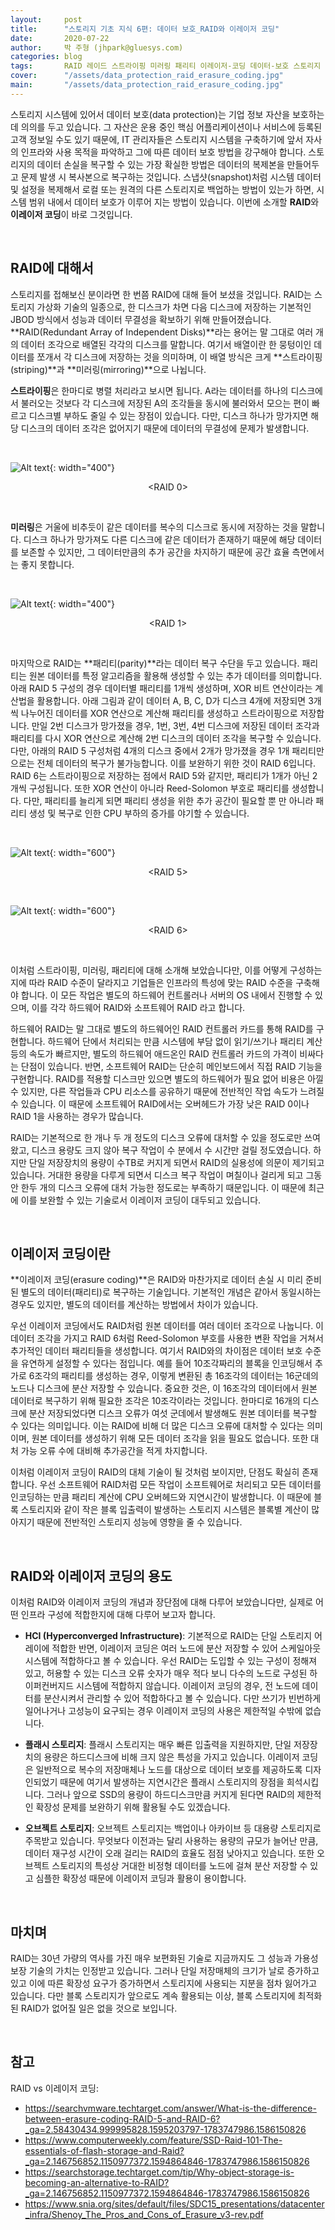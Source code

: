 ```yaml
---
layout:     post
title:      "스토리지 기초 지식 6편: 데이터 보호_RAID와 이레이저 코딩"
date:       2020-07-22
author:     박 주형 (jhpark@gluesys.com)
categories: blog
tags:       RAID 레이드 스트라이핑 미러링 패리티 이레이저-코딩 데이터-보호 스토리지 HDD SSD 
cover:      "/assets/data_protection_raid_erasure_coding.jpg"
main:       "/assets/data_protection_raid_erasure_coding.jpg"
---
```


스토리지 시스템에 있어서 데이터 보호(data protection)는 기업 정보 자산을 보호하는 데 의의를 두고 있습니다. 그 자산은 운용 중인 핵심 어플리케이션이나 서비스에 등록된 고객 정보일 수도 있기 때문에, IT 관리자들은 스토리지 시스템을 구축하기에 앞서 자사의 인프라와 사용 목적을 파악하고 그에 따른 데이터 보호 방법을 강구해야 합니다. 스토리지의 데이터 손실을 복구할 수 있는 가장 확실한 방법은 데이터의 복제본을 만들어두고 문제 발생 시 복사본으로 복구하는 것입니다. 스냅샷(snapshot)처럼 시스템 데이터 및 설정을 복제해서 로컬 또는 원격의 다른 스토리지로 백업하는 방법이 있는가 하면, 시스템 범위 내에서 데이터 보호가 이루어 지는 방법이 있습니다. 이번에 소개할 **RAID**와 **이레이저 코딩**이 바로 그것입니다.  

&nbsp;

## RAID에 대해서
  
스토리지를 접해보신 분이라면 한 번쯤 RAID에 대해 들어 보셨을 것입니다. RAID는 스토리지 가상화 기술의 일종으로, 한 디스크가 차면 다음 디스크에 저장하는 기본적인 JBOD 방식에서 성능과 데이터 무결성을 확보하기 위해 만들어졌습니다. **RAID(Redundant Array of Independent Disks)**라는 용어는 말 그대로 여러 개의 데이터 조각으로 배열된 각각의 디스크를 말합니다. 여기서 배열이란 한 뭉텅이인 데이터를 쪼개서 각 디스크에 저장하는 것을 의미하며, 이 배열 방식은 크게 **스트라이핑(striping)**과 **미러링(mirroring)**으로 나뉩니다.  

**스트라이핑**은 한마디로 병렬 처리라고 보시면 됩니다. A라는 데이터를 하나의 디스크에서 불러오는 것보다 각 디스크에 저장된 A의 조각들을 동시에 불러와서 모으는 편이 빠르고 디스크별 부하도 줄일 수 있는 장점이 있습니다. 다만, 디스크 하나가 망가지면 해당 디스크의 데이터 조각은 없어지기 때문에 데이터의 무결성에 문제가 발생합니다.  
  
&nbsp;  

![Alt text](/assets/RAID_0.png){: width="400"}
<center>&#60;RAID 0&#62;</center>

&nbsp;

**미러링**은 거울에 비추듯이 같은 데이터를 복수의 디스크로 동시에 저장하는 것을 말합니다. 디스크 하나가 망가져도 다른 디스크에 같은 데이터가 존재하기 때문에 해당 데이터를 보존할 수 있지만, 그 데이터만큼의 추가 공간을 차지하기 때문에 공간 효율 측면에서는 좋지 못합니다.  

&nbsp;  

![Alt text](/assets/RAID_1.png){: width="400"}
<center>&#60;RAID 1&#62;</center>

&nbsp;
  
마지막으로 RAID는 **패리티(parity)**라는 데이터 복구 수단을 두고 있습니다. 패리티는 원본 데이터를 특정 알고리즘을 활용해 생성할 수 있는 추가 데이터를 의미합니다. 아래 RAID 5 구성의 경우 데이터별 패리티를 1개씩 생성하며, XOR 비트 연산이라는 계산법을 활용합니다. 아래 그림과 같이 데이터 A, B, C, D가 디스크 4개에 저장되면 3개씩 나누어진 데이터를 XOR 연산으로 계산해 패리티를 생성하고 스트라이핑으로 저장합니다. 만일 2번 디스크가 망가졌을 경우, 1번, 3번, 4번 디스크에 저장된 데이터 조각과 패리티를 다시 XOR 연산으로 계산해 2번 디스크의 데이터 조각을 복구할 수 있습니다. 다만, 아래의 RAID 5 구성처럼 4개의 디스크 중에서 2개가 망가졌을 경우 1개 패리티만으로는 전체 데이터의 복구가 불가능합니다. 이를 보완하기 위한 것이 RAID 6입니다. RAID 6는 스트라이핑으로 저장하는 점에서 RAID 5와 같지만, 패리티가 1개가 아닌 2개씩 구성됩니다. 또한 XOR 연산이 아니라 Reed-Solomon 부호로 패리티를 생성합니다. 다만, 패리티를 늘리게 되면 패리티 생성을 위한 추가 공간이 필요할 뿐 만 아니라 패리티 생성 및 복구로 인한 CPU 부하의 증가를 야기할 수 있습니다.  

&nbsp;  

![Alt text](/assets/RAID_5.png){: width="600"}
<center>&#60;RAID 5&#62;</center>

&nbsp;

![Alt text](/assets/RAID_6.png){: width="600"}
<center>&#60;RAID 6&#62;</center>

&nbsp;

이처럼 스트라이핑, 미러링, 패리티에 대해 소개해 보았습니다만, 이를 어떻게 구성하는지에 따라 RAID 수준이 달라지고 기업들은 인프라의 특성에 맞는 RAID 수준을 구축해야 합니다. 이 모든 작업은 별도의 하드웨어 컨트롤러나 서버의 OS 내에서 진행할 수 있으며, 이를 각각 하드웨어 RAID와 소프트웨어 RAID 라고 합니다.  

하드웨어 RAID는 말 그대로 별도의 하드웨어인 RAID 컨트롤러 카드를 통해 RAID를 구현합니다. 하드웨어 단에서 처리되는 만큼 시스템에 부담 없이 읽기/쓰기나 패리티 계산 등의 속도가 빠르지만, 별도의 하드웨어 애드온인 RAID 컨트롤러 카드의 가격이 비싸다는 단점이 있습니다. 반면, 소프트웨어 RAID는 단순히 메인보드에서 직접 RAID 기능을 구현합니다. RAID를 적용할 디스크만 있으면 별도의 하드웨어가 필요 없어 비용은 아낄 수 있지만, 다른 작업들과 CPU 리소스를 공유하기 때문에 전반적인 작업 속도가 느려질 수 있습니다. 이 때문에 소프트웨어 RAID에서는 오버헤드가 가장 낮은 RAID 0이나 RAID 1을 사용하는 경우가 많습니다.  

RAID는 기본적으로 한 개나 두 개 정도의 디스크 오류에 대처할 수 있을 정도로만 쓰여 왔고, 디스크 용량도 크지 않아 복구 작업이 수 분에서 수 시간만 걸릴 정도였습니다. 하지만 단일 저장장치의 용량이 수TB로 커지게 되면서 RAID의 실용성에 의문이 제기되고 있습니다. 거대한 용량을 다루게 되면서 디스크 복구 작업이 며칠이나 걸리게 되고 그동안 한두 개의 디스크 오류에 대처 가능한 정도로는 부족하기 때문입니다. 이 때문에 최근에 이를 보완할 수 있는 기술로서 이레이저 코딩이 대두되고 있습니다.  

&nbsp;

## 이레이저 코딩이란
  
**이레이저 코딩(erasure coding)**은 RAID와 마찬가지로 데이터 손실 시 미리 준비된 별도의 데이터(패리티)로 복구하는 기술입니다. 기본적인 개념은 같아서 동일시하는 경우도 있지만, 별도의 데이터를 계산하는 방법에서 차이가 있습니다.  

우선 이레이저 코딩에서도 RAID처럼 원본 데이터를 여러 데이터 조각으로 나눕니다. 이 데이터 조각을 가지고 RAID 6처럼 Reed-Solomon 부호를 사용한 변환 작업을 거쳐서 추가적인 데이터 패리티들을 생성합니다. 여기서 RAID와의 차이점은 데이터 보호 수준을 유연하게 설정할 수 있다는 점입니다. 예를 들어 10조각짜리의 블록을 인코딩해서 추가로 6조각의 패리티를 생성하는 경우, 이렇게 변환된 총 16조각의 데이터는 16군데의 노드나 디스크에 분산 저장할 수 있습니다. 중요한 것은, 이 16조각의 데이터에서 원본 데이터로 복구하기 위해 필요한 조각은 10조각이라는 것입니다. 한마디로 16개의 디스크에 분산 저장되었다면 디스크 오류가 여섯 군데에서 발생해도 원본 데이터를 복구할 수 있다는 의미입니다. 이는 RAID에 비해 더 많은 디스크 오류에 대처할 수 있다는 의미이며, 원본 데이터를 생성하기 위해 모든 데이터 조각을 읽을 필요도 없습니다. 또한 대처 가능 오류 수에 대비해 추가공간을 적게 차지합니다.  

이처럼 이레이저 코딩이 RAID의 대체 기술이 될 것처럼 보이지만, 단점도 확실히 존재합니다. 우선 소프트웨어 RAID처럼 모든 작업이 소프트웨어로 처리되고 모든 데이터를 인코딩하는 만큼 패리티 계산에 CPU 오버헤드와 지연시간이 발생합니다. 이 때문에 블록 스토리지와 같이 작은 블록 입출력이 발생하는 스토리지 시스템은 블록별 계산이 많아지기 때문에 전반적인 스토리지 성능에 영향을 줄 수 있습니다.  

&nbsp;

## RAID와 이레이저 코딩의 용도
  
이처럼 RAID와 이레이저 코딩의 개념과 장단점에 대해 다루어 보았습니다만, 실제로 어떤 인프라 구성에 적합한지에 대해 다루어 보고자 합니다.  

 * **HCI (Hyperconverged Infrastructure)**: 기본적으로 RAID는 단일 스토리지 어레이에 적합한 반면, 이레이저 코딩은 여러 노드에 분산 저장할 수 있어 스케일아웃 시스템에 적합하다고 볼 수 있습니다. 우선 RAID는 도입할 수 있는 구성이 정해져 있고, 허용할 수 있는 디스크 오류 숫자가 매우 적다 보니 다수의 노드로 구성된 하이퍼컨버지드 시스템에 적합하지 않습니다. 이레이저 코딩의 경우, 전 노드에 데이터를 분산시켜서 관리할 수 있어 적합하다고 볼 수 있습니다. 다만 쓰기가 빈번하게 일어나거나 고성능이 요구되는 경우 이레이저 코딩의 사용은 제한적일 수밖에 없습니다.  

 * **플래시 스토리지**: 플래시 스토리지는 매우 빠른 입출력을 지원하지만, 단일 저장장치의 용량은 하드디스크에 비해 크지 않은 특성을 가지고 있습니다. 이레이저 코딩은 일반적으로 복수의 저장매체나 노드를 대상으로 데이터 보호를 제공하도록 디자인되었기 때문에 여기서 발생하는 지연시간은 플래시 스토리지의 장점을 희석시킵니다. 그러나 앞으로 SSD의 용량이 하드디스크만큼 커지게 된다면 RAID의 제한적인 확장성 문제를 보완하기 위해 활용될 수도 있겠습니다.  

 * **오브젝트 스토리지**: 오브젝트 스토리지는 백업이나 아카이브 등 대용량 스토리지로 주목받고 있습니다. 무엇보다 이전과는 달리 사용하는 용량의 규모가 늘어난 만큼, 데이터 재구성 시간이 오래 걸리는 RAID의 효율도 점점 낮아지고 있습니다. 또한 오브젝트 스토리지의 특성상 거대한 비정형 데이터를 노드에 걸쳐 분산 저장할 수 있고 심플한 확장성 때문에 이레이저 코딩과 활용이 용이합니다.  

&nbsp;

## 마치며
  
RAID는 30년 가량의 역사를 가진 매우 보편화된 기술로 지금까지도 그 성능과 가용성 보장 기술의 가치는 인정받고 있습니다. 그러나 단일 저장매체의 크기가 날로 증가하고 있고 이에 따른 확장성 요구가 증가하면서 스토리지에 사용되는 지분을 점차 잃어가고 있습니다. 다만 블록 스토리지가 앞으로도 계속 활용되는 이상, 블록 스토리지에 최적화된 RAID가 없어질 일은 없을 것으로 보입니다.  

&nbsp;

## 참고
  
RAID vs 이레이저 코딩: 
 * https://searchvmware.techtarget.com/answer/What-is-the-difference-between-erasure-coding-RAID-5-and-RAID-6?_ga=2.58430434.999995828.1595203797-1783747986.1586150826
 * https://www.computerweekly.com/feature/SSD-Raid-101-The-essentials-of-flash-storage-and-Raid?_ga=2.146756852.1150977372.1594864846-1783747986.1586150826
 * https://searchstorage.techtarget.com/tip/Why-object-storage-is-becoming-an-alternative-to-RAID?_ga=2.146756852.1150977372.1594864846-1783747986.1586150826
 * https://www.snia.org/sites/default/files/SDC15_presentations/datacenter_infra/Shenoy_The_Pros_and_Cons_of_Erasure_v3-rev.pdf